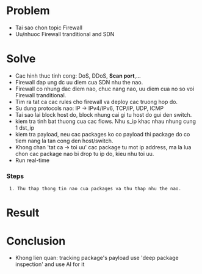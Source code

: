 # Problem
* Tai sao chon topic Firewall
* Uu/nhuoc Firewall tranditional and SDN
# Solve
* Cac hinh thuc tinh cong: DoS, DDoS, **Scan port**,...
* Firewall dap ung dc uu diem cua SDN nhu the nao.
* Firewall co nhung dac diem nao, chuc nang nao, uu diem cua no so voi Firewall tranditional.
* Tim ra tat ca cac rules cho firewall va deploy cac truong hop do.
* Su dung protocols nao: IP -> IPv4/IPv6, TCP/IP, UDP, ICMP
* Tai sao lai block host do, block nhung cai gi tu host do gui den switch.
* kiem tra tinh bat thuong cua cac flows. Nhu s\_ip khac nhau nhung cung 1 dst\_ip
* kiem tra payload, neu cac packages ko co payload thi package do co tiem nang la tan cong den   host/switch.
* Khong chan 'tat ca -> toi uu' cac package tu mot ip address, ma la lua chon cac package nao bi drop tu ip do, kieu nhu toi uu.
* Run real-time
### Steps
```
 1. Thu thap thong tin nao cua packages va thu thap nhu the nao.
```
# Result
# Conclusion
* Khong lien quan: tracking package's payload use 'deep package inspection' and use AI for it

